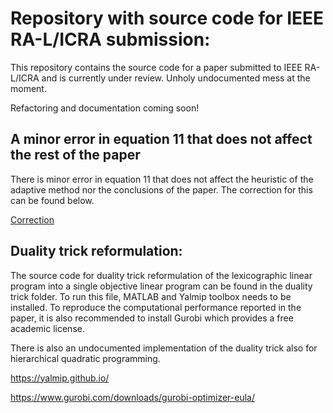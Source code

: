 # Repository with source code for IEEE RA-L/ICRA submission:

This repository contains the source code for a paper submitted to IEEE RA-L/ICRA and is currently under review.
Unholy undocumented mess at the moment.

Refactoring and documentation coming soon!

## A minor error in equation 11 that does not affect the rest of the paper

There is minor error in equation 11 that does not affect the heuristic of the adaptive method nor the conclusions of the paper. The correction for this can be found below.

[Correction](https://www.dropbox.com/s/prtiq1yv7mf0oo7/error.pdf?dl=0)

## Duality trick reformulation:

The source code for duality trick reformulation of the lexicographic linear program into a single objective linear program can be found in the duality trick folder. To run this file, MATLAB and Yalmip toolbox needs to be installed. To reproduce the computational performance reported in the paper, it is also recommended to install Gurobi which provides a free academic license.

There is also an undocumented implementation of the duality trick also for hierarchical quadratic programming.

https://yalmip.github.io/

https://www.gurobi.com/downloads/gurobi-optimizer-eula/
